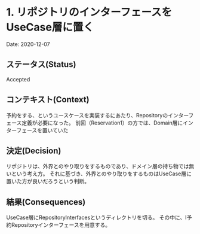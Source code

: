 # 1. リポジトリのインターフェースをUseCase層に置く

Date: 2020-12-07

## ステータス(Status)

Accepted

## コンテキスト(Context)

予約をする、というユースケースを実装するにあたり、Repositoryのインターフェース定義が必要になった。
前回（Reservation1）の方では、Domain層にインターフェースを置いていた

## 決定(Decision)

リポジトリは、外界とのやり取りをするものであり、ドメイン層の持ち物では無いという考え方。
それに基づき、外界とのやり取りをするものはUseCase層に置いた方が良いだろうという判断。

## 結果(Consequences)

UseCase層にRepositoryInterfacesというディレクトリを切る。
その中に、I予約Repositoryインターフェースを用意する。

